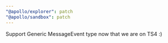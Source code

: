 ```yaml
---
"@apollo/explorer": patch
"@apollo/sandbox": patch
---
```


Support Generic MessageEvent type now that we are on TS4 :)
